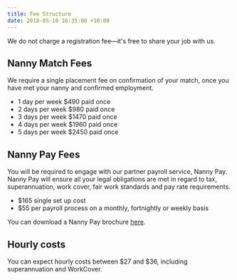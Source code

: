 ```yaml
---
title: Fee Structure
date: 2018-05-16 16:35:00 +10:00
---
```


We do not charge a registration fee—it's free to share your job with us. 

## Nanny Match Fees
We require a single placement fee on confirmation of your match, once you have met your nanny and confirmed employment.

* 1 day per week $490 paid once
* 2 days per week $980 paid once
* 3 days per week $1470 paid once
* 4 days per week $1960 paid once
* 5 days per week $2450 paid once

## Nanny Pay Fees
You will be required to engage with our partner payroll service, Nanny Pay. Nanny Pay will ensure all your legal obligations are met in regard to tax, superannuation, work cover, fair work standards and pay rate requirements.  

* $165 single set up cost
* $55 per payroll process on a monthly, fortnightly or weekly basis

You can download a Nanny Pay brochure [here](https://www.dropbox.com/s/8rqc73i929lyv61/Nanny%20Pay%20Brochure%20with%20bleed.pdf?dl=0).

## Hourly costs
You can expect hourly costs between $27 and $36, including superannuation and WorkCover.